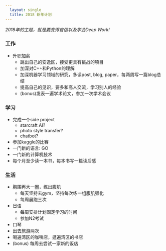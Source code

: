 ```yaml
---
  layout: single
  title: 2018 新年计划
---
```

*2018年的主题，就是要变得自信以及学会Deep Work!*

### 工作
* 升职加薪
  - 跳出自己的安逸区，接受更具有挑战的项目
  - 加深对C++和Python的理解
  - 加深机器学习领域的研究，多读post, blog, paper，每两周写一篇blog总结
  - 提高自己的见识，要多和高人交流，学习别人的经验
  - (bonus)发表一遍学术论文，参加一次学术会议

### 学习
* 完成一个side project
  - starcraft AI?
  - photo style transfer?
  - chatbot?
* 参加kaggle的比赛
* 一门新的语言: GO
* 一门新的计算机技术
* 每个月至少读一本书，每本书写一篇读后感

### 生活
* 胸围再大一圈，练出腹肌
  - 每天坚持去gym，坚持每次练一组腹肌强化
  - 每周晨跑三次
* 日语
  - 每周安排计划固定学习的时间
  - 参加N2考试
* 口琴
* 出去旅游两次
* 喝遍湾区的咖啡店，逛遍湾区的书店
* (bonus) 每周去尝试一家新的饭店
